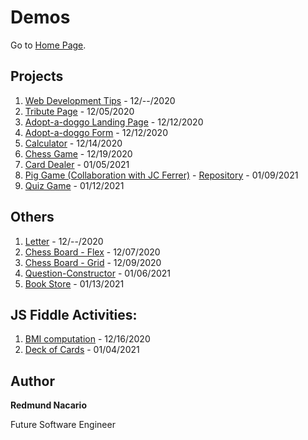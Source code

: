 # Demos

Go to [Home Page](https://redmundnacario.com).

## Projects

1. [Web Development Tips](https://redmundnacario.com/01-tips-on-web-development) - 12/--/2020
2. [Tribute Page](https://redmundnacario.com/02-tribute-page) - 12/05/2020
3. [Adopt-a-doggo Landing Page](https://redmundnacario.com/03-adopt-a-doggo-landing-page) - 12/12/2020
4. [Adopt-a-doggo Form](https://redmundnacario.com/04-adopt-a-doggo-form) - 12/12/2020
5. [Calculator](https://redmundnacario.com/05-calculator) - 12/14/2020
6. [Chess Game](https://redmundnacario.com/06-chess-game/dist/index.html) - 12/19/2020 
7. [Card Dealer](https://redmundnacario.com/07-card-dealer) - 01/05/2021
8. [Pig Game (Collaboration with JC Ferrer)](https://redmundnacario.com/08-pig-game) - [Repository](https://github.com/Buuloooy0318/batch5-pig-game) - 01/09/2021
9. [Quiz Game](https://redmundnacario.com/09-quiz-game) - 01/12/2021

## Others

1. [Letter](https://redmundnacario.com/others/web-elements-letter) - 12/--/2020
2. [Chess Board - Flex](https://redmundnacario.com/others/chessboard-challennge-flex) - 12/07/2020
3. [Chess Board - Grid](https://redmundnacario.com/others/chessboard-challenge-grid) - 12/09/2020
4. [Question-Constructor](https://redmundnacario.com/others/question-constructor) - 01/06/2021
5. [Book Store](https://redmundnacario.com/others/book-store) - 01/13/2021
   
## JS Fiddle Activities:
1. [BMI computation](https://jsfiddle.net/redmund/c7o3gu6q/40/) - 12/16/2020
2. [Deck of Cards](https://jsfiddle.net/redmund/pxk560b8/175/) - 01/04/2021


## Author

**Redmund Nacario**

Future Software Engineer



